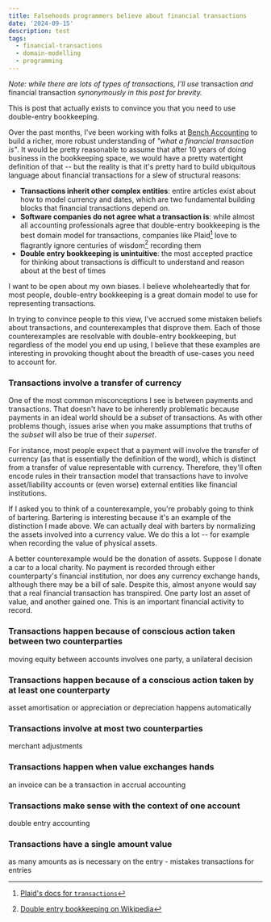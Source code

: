 ```yaml
---
title: Falsehoods programmers believe about financial transactions
date: '2024-09-15'
description: test
tags:
  - financial-transactions
  - domain-modelling
  - programming
---
```


_Note: while there are lots of types of transactions, I'll use_ transaction _and_ financial transaction _synonymously in this post for brevity._

This is post that actually exists to convince you that you need to use double-entry bookkeeping.

Over the past months, I've been working with folks at [Bench Accounting](https://bench.co) to build a richer, more robust understanding of _"what a financial transaction is"_. It would be pretty reasonable to assume that after 10 years of doing business in the bookkeeping space, we would have a pretty watertight definition of that -- but the reality is that it's pretty hard to build ubiquitous language about financial transactions for a slew of structural reasons:

- **Transactions inherit other complex entities**: entire articles exist about how to model currency and dates, which are two fundamental building blocks that financial transactions depend on.
- **Software companies do not agree what a transaction is**: while almost all accounting professionals agree that double-entry bookkeeping is the best domain model for transactions, companies like Plaid[^1] love to flagrantly ignore centuries of wisdom[^2] recording them
- **Double entry bookkeeping is unintuitive**: the most accepted practice for thinking about transactions is difficult to understand and reason about at the best of times

I want to be open about my own biases. I believe wholeheartedly that for most people, double-entry bookkeeping is a great domain model to use for representing transactions.

In trying to convince people to this view, I've accrued some mistaken beliefs about transactions, and counterexamples that disprove them. Each of those counterexamples are resolvable with double-entry bookkeeping, but regardless of the model you end up using, I believe that these examples are interesting in provoking thought about the breadth of use-cases you need to account for.

### Transactions involve a transfer of currency

One of the most common misconceptions I see is between payments and transactions. That doesn't have to be inherently problematic because payments in an ideal world should be a _subset_ of transactions. As with other problems though, issues arise when you make assumptions that truths of the _subset_ will also be true of their _superset_.

For instance, most people expect that a payment will involve the transfer of currency (as that is essentially the definition of the word), which is distinct from a transfer of value representable with currency. Therefore, they'll often encode rules in their transaction model that transactions have to involve asset/liability accounts or (even worse) external entities like financial institutions.

If I asked you to think of a counterexample, you're probably going to think of bartering. Bartering is interesting because it's an example of the distinction I made above. We can actually deal with barters by normalizing the assets involved into a currency value. We do this a lot -- for example when recording the value of physical assets.

A better counterexample would be the donation of assets. Suppose I donate a car to a local charity. No payment is recorded through either counterparty's financial institution, nor does any currency exchange hands, although there may be a bill of sale. Despite this, almost anyone would say that a real financial transaction has transpired. One party lost an asset of value, and another gained one. This is an important financial activity to record.

### Transactions happen because of conscious action taken between two counterparties

moving equity between accounts involves one party, a unilateral decision

### Transactions happen because of a conscious action taken by at least one counterparty

asset amortisation or appreciation or depreciation happens automatically

### Transactions involve at most two counterparties

merchant adjustments

### Transactions happen when value exchanges hands

an invoice can be a transaction in accrual accounting

### Transactions make sense with the context of one account

double entry accounting

### Transactions have a single amount value

as many amounts as is necessary on the entry - mistakes transactions for entries

[^1]: [Plaid's docs for `transactions`](https://plaid.com/docs/api/products/transactions/#transactionsget)
[^2]: [Double entry bookkeeping on Wikipedia](https://en.wikipedia.org/wiki/Double-entry_bookkeeping)
